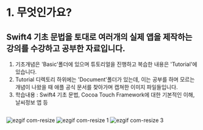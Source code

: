 # 1. 무엇인가요?
## Swift4 기초 문법을 토대로 여러개의 실제 앱을 제작하는 강의를 수강하고 공부한 자료입니다.
1. 기초개념은 'Basic'폴더에 있으며 튜토리얼을 진행하고 복습한 내용은 'Tutorial'에 있습니다.
2. Tutorial 디렉토리 하위에는 'Document'폴더가 있는데, 이는 공부를 하며 모르는 개념이 나왔을 때 애플 공식 문서를 찾아가며 캡쳐한 이미지 파일들입니다.
3. 학습내용 : Swift4 기초 문법, Cocoa Touch Framework에 대한 기본적인 이해, 날씨정보 앱 등

##

![ezgif com-resize](https://user-images.githubusercontent.com/47823405/53147192-202dc280-35ea-11e9-97c1-9c8066f2de68.gif) ![ezgif com-resize 1](https://user-images.githubusercontent.com/47823405/53147193-215eef80-35ea-11e9-960f-f83b44bccc2c.gif) ![ezgif com-resize 3](https://user-images.githubusercontent.com/47823405/53169964-2b044980-3622-11e9-9e86-552334522e67.gif)

